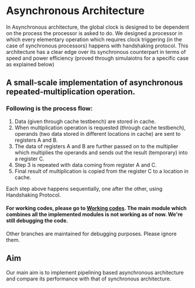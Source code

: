 # Asynchronous Architecture

In Asynchronous architecture, the global clock is designed to be dependent on the process the processor is asked to do. We designed a processor in which every elementary operation which requires clock triggering (in the case of synchronous processors) happens with handshaking protocol. This architecture has a clear edge over its synchronous counterpart in terms of speed and power efficiency (proved through simulaiotns for a specific case as explained below)

## A small-scale implementation of asynchronous repeated-multiplication operation. 

### Following is the process flow: 

1. Data (given through cache testbench) are stored in cache. 
2. When multiplication operation is requested (through cache testbench), operands (two data stored in different locations in cache) are sent to registers A and B. 
3. The data of registers A and B are further passed on to the multiplier which multiplies the operands and sends out the result (temporary) into a register C.
4. Step 3 is repeated with data coming from register A and C. 
5. Final result of multiplication is copied from the register C to a location in cache.

Each step above happens sequentially, one after the other, using Handshaking Protocol.

#### For working codes, please go to [Working codes](https://github.com/cao-track-4-codes/Async_processor/tree/end-of-project-working-codes). The main module which combines all the implemented modules is not working as of now. We're still debugging the code.

Other branches are maintained for debugging purposes. Please ignore them.

## Aim

Our main aim is to implement pipelining based asynchronous architecture and compare its performance with that of synchronous architecture. 


